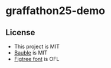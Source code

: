 # graffathon25-demo

## License
- This project is MIT
- [Bauble](https://github.com/ianthehenry/bauble) is MIT
- [Figtree font](https://github.com/erikdkennedy/figtree) is OFL